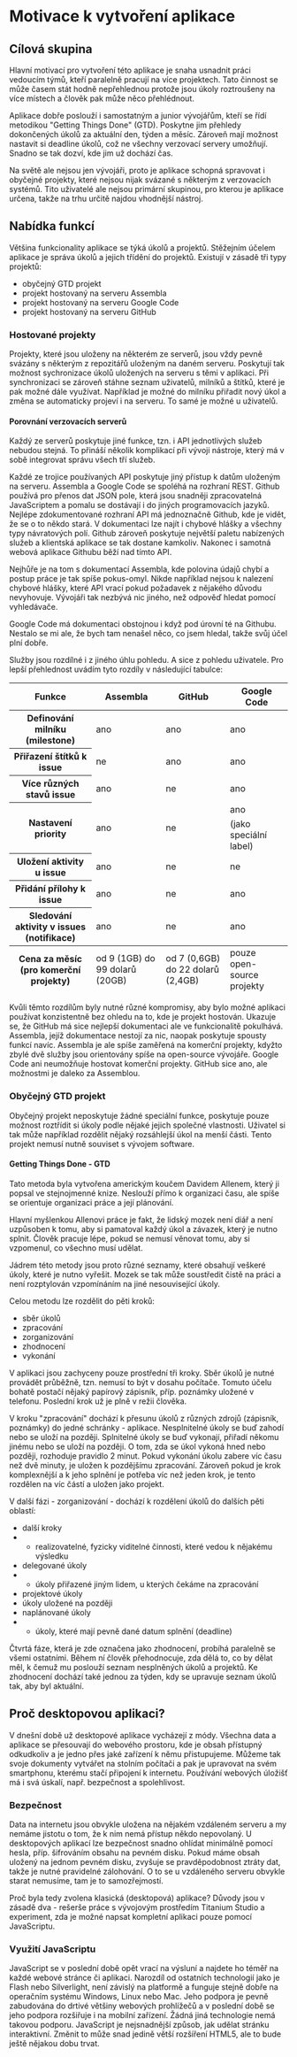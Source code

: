 # Motivace k vytvoření aplikace #

## Cílová skupina ##

Hlavní motivací pro vytvoření této aplikace je snaha usnadnit práci vedoucím týmů, kteří paralelně pracují na více projektech. Tato činnost se může časem stát hodně nepřehlednou protože jsou úkoly roztroušeny na více místech a člověk pak může něco přehlédnout.

Aplikace dobře poslouží i samostatným a junior vývojářům, kteří se řídí metodikou "Getting Things Done" (GTD). Poskytne jim přehledy dokončených úkolů za aktuální den, týden a měsíc. Zároveň mají možnost nastavit si deadline úkolů, což ne všechny verzovací servery umožňují. Snadno se tak dozví, kde jim už dochází čas.

Na světě ale nejsou jen vývojáři, proto je aplikace schopná spravovat i obyčejné projekty, které nejsou nijak svázané s některým z verzovacích systémů. Tito uživatelé ale nejsou primární skupinou, pro kterou je aplikace určena, takže na trhu určitě najdou vhodnější nástroj.

## Nabídka funkcí ##

Většina funkcionality aplikace se týká úkolů a projektů. Stěžejním účelem aplikace je správa úkolů a jejich třídění do projektů. Existují v zásadě tři typy projektů:

- obyčejný GTD projekt
- projekt hostovaný na serveru Assembla
- projekt hostovaný na serveru Google Code
- projekt hostovaný na serveru GitHub

### Hostované projekty ###

Projekty, které jsou uloženy na některém ze serverů, jsou vždy pevně svázány s některým z repozitářů uloženým na daném serveru. Poskytují tak možnost sychronizace úkolů uložených na serveru s těmi v aplikaci. Při synchronizaci se zároveň stáhne seznam uživatelů, milníků a štítků, které je pak možné dále využívat. Například je možné do milníku přiřadit nový úkol a změna se automaticky projeví i na serveru. To samé je možné u uživatelů.

#### Porovnání verzovacích serverů ####

Každý ze serverů poskytuje jiné funkce, tzn. i API jednotlivých služeb nebudou stejná. To přináší několik komplikací při vývoji nástroje, který má v sobě integrovat správu všech tří služeb.

Každé ze trojice používaných API poskytuje jiný přístup k datům uloženým na serveru. Assembla a Google Code se spoléhá na rozhraní REST. Github používá pro přenos dat JSON pole, která jsou snadněji zpracovatelná JavaScriptem a pomalu se dostávají i do jiných programovacích jazyků. Nejlépe zdokumentované rozhraní API má jednoznačně Github, kde je vidět, že se o to někdo stará. V dokumentaci lze najít i chybové hlášky a všechny typy návratových polí. Github zároveň poskytuje největší paletu nabízených služeb a klientská aplikace se tak dostane kamkoliv. Nakonec i samotná webová aplikace Githubu běží nad tímto API.

Nejhůře je na tom s dokumentací Assembla, kde polovina údajů chybí a postup práce je tak spíše pokus-omyl. Nikde například nejsou k nalezení chybové hlášky, které API vrací pokud požadavek z nějakého důvodu nevyhovuje. Vývojáři tak nezbývá nic jiného, než odpověď hledat pomocí vyhledávače.

Google Code má dokumentaci obstojnou i když pod úrovní té na Githubu. Nestalo se mi ale, že bych tam nenašel něco, co jsem hledal, takže svůj účel plní dobře.

Služby jsou rozdílné i z jiného úhlu pohledu. A sice z pohledu uživatele. Pro lepší přehlednost uvádím tyto rozdíly v následující tabulce:

<table>
	<thead>
		<tr>
			<th>Funkce</th>
			<th>Assembla</th>
			<th>GitHub</th>
			<th>Google Code</th>
		</tr>
	</thead>
	<tfoot>
		<tr>
			<th>Cena za měsíc (pro komerční projekty)</th>
			<td>od 9 (1GB) do 99 dolarů (20GB)</td>
			<td>od 7 (0,6GB) do 22 dolarů (2,4GB)</td>
			<td>pouze open-source projekty</td>
		</tr>
	</tfoot>
	<tbody>
		<tr>
			<th>Definování milníku (milestone)</th>
			<td>ano</td><td>ano</td><td>ano</td>
		</tr>
		<tr>
			<th>Přiřazení štítků k issue</th>
			<td>ne</td><td>ano</td><td>ano</td>
		</tr>
		<tr>
			<th>Více různých stavů issue</th>
			<td>ano</td><td>ne</td><td>ano</td>
		</tr>
		<tr>
			<th rowspan="2">Nastavení priority</th>
			<td rowspan="2">ano</td><td rowspan="2">ne</td><td>ano</td>
		</tr>
		<tr>
			<td>(jako speciální label)</td>
		</tr>
		<tr>
			<th>Uložení aktivity u issue</th>
			<td>ano</td><td>ne</td><td>ne</td>
		</tr>
		<tr>
			<th>Přidání přílohy k issue</th>
			<td>ano</td><td>ne</td><td>ano</td>
		</tr>
		<tr>
			<th>Sledování aktivity v issues (notifikace)</th>
			<td>ano</td><td>ne</td><td>ano</td>
		</tr>
	</tbody>
</table>

Kvůli těmto rozdílům byly nutné různé kompromisy, aby bylo možné aplikaci používat konzistentně bez ohledu na to, kde je projekt hostován. Ukazuje se, že GitHub má sice nejlepší dokumentaci ale ve funkcionalitě pokulhává. Assembla, jejíž dokumentace nestojí za nic, naopak poskytuje spousty funkcí navíc. Assembla je ale spíše zaměřená na komerční projekty, kdyžto zbylé dvě služby jsou orientovány spíše na open-source vývojáře. Google Code ani neumožňuje hostovat komerční projekty. GitHub sice ano, ale možnostmi je daleko za Assemblou.

### Obyčejný GTD projekt ###

Obyčejný projekt neposkytuje žádné speciální funkce, poskytuje pouze možnost roztřídit si úkoly podle nějaké jejich společné vlastnosti. Uživatel si tak může například rozdělit nějaký rozsáhlejší úkol na menší části. Tento projekt nemusí nutně souviset s vývojem software.

#### Getting Things Done - GTD ####

Tato metoda byla vytvořena americkým koučem Davidem Allenem, který ji popsal ve stejnojmenné knize. Neslouží přímo k organizaci času, ale spíše se orientuje organizaci práce a její plánování.

Hlavní myšlenkou Allenovi práce je fakt, že lidský mozek není diář a není uzpůsoben k tomu, aby si pamatoval každý úkol a závazek, který je nutno splnit. Člověk pracuje lépe, pokud se nemusí věnovat tomu, aby si vzpomenul, co všechno musí udělat. 

Jádrem této metody jsou proto různé seznamy, které obsahují veškeré úkoly, které je nutno vyřešit. Mozek se tak může soustředit čistě na práci a není rozptylován vzpomínáním na jiné nesouvisející úkoly.

Celou metodu lze rozdělit do pěti kroků:

- sběr úkolů
- zpracování
- zorganizování
- zhodnocení
- vykonání

V aplikaci jsou zachyceny pouze prostřední tři kroky. Sběr úkolů je nutné provádět průběžně, tzn. nemusí to být v dosahu počítače. Tomuto účelu bohatě postačí nějaký papírový zápisník, příp. poznámky uložené v telefonu. Poslední krok už je plně v režii člověka. 

V kroku "zpracování" dochází k přesunu úkolů z různých zdrojů (zápisník, poznámky) do jedné schránky - aplikace. Nesplnitelné úkoly se buď zahodí nebo se uloží na později. Splnitelné úkoly se buď vykonají, přiřadí někomu jinému nebo se uloží na později. O tom, zda se úkol vykoná hned nebo později, rozhoduje pravidlo 2 minut. Pokud vykonání úkolu zabere víc času než dvě minuty, je uložen k pozdějšímu zpracování. Zároveň pokud je krok komplexnější a k jeho splnění je potřeba víc než jeden krok, je tento rozdělen na víc částí a uložen jako projekt.

V další fázi - zorganizování - dochází k rozdělení úkolů do dalších pěti oblastí:

- další kroky
- - realizovatelné, fyzicky viditelné činnosti, které vedou k nějakému výsledku
- delegované úkoly
- - úkoly přiřazené jiným lidem, u kterých čekáme na zpracování
- projektové úkoly
- úkoly uložené na později
- naplánované úkoly
- - úkoly, které mají pevně dané datum splnění (deadline)

Čtvrtá fáze, která je zde označena jako zhodnocení, probíhá paralelně se všemi ostatními. Během ní člověk přehodnocuje, zda dělá to, co by dělat měl, k čemuž mu poslouží seznam nesplněných úkolů a projektů. Ke zhodnocení dochází také jednou za týden, kdy se upravuje seznam úkolů tak, aby byl aktuální.

## Proč desktopovou aplikaci? ##

V dnešní době už desktopové aplikace vycházejí z módy. Všechna data a aplikace se přesouvají do webového prostoru, kde je obsah přístupný odkudkoliv a je jedno přes jaké zařízení k němu přistupujeme. Můžeme tak svoje dokumenty vytvářet na stolním počítači a pak je upravovat na svém smartphonu, kterému stačí připojení k internetu. Používání webových úložišť má i svá úskalí, např. bezpečnost a spolehlivost.

### Bezpečnost ###

Data na internetu jsou obvykle uložena na nějakém vzdáleném serveru a my nemáme jistotu o tom, že k nim nemá přístup někdo nepovolaný. U desktopových aplikací lze bezpečnost snadno ohlídat minimálně pomocí hesla, příp. šifrováním obsahu na pevném disku. Pokud máme obsah uložený na jednom pevném disku, zvyšuje se pravděpodobnost ztráty dat, takže je nutné pravidelné zálohování. O to se u vzdáleného serveru obvykle starat nemusíme, tam je to samozřejmostí.

Proč byla tedy zvolena klasická (desktopová) aplikace? Důvody jsou v zásadě dva - rešerše práce s vývojovým prostředím Titanium Studio a experiment, zda je možné napsat kompletní aplikaci pouze pomocí JavaScriptu. 

### Využití JavaScriptu ###

JavaScript se v poslední době opět vrací na výsluní a najdete ho téměř na každé webové stránce či aplikaci. Narozdíl od ostatních technologií jako je Flash nebo Silverlight, není závislý na platformě a funguje stejně dobře na operačním systému Windows, Linux nebo Mac. Jeho podpora je pevně zabudována do drtivé většiny webových prohlížečů a v poslední době se jeho podpora rozšiřuje i na mobilní zařízení. Žádná jiná technologie nemá takovou podporu. JavaScript je nejsnadnější způsob, jak udělat stránku interaktivní. Změnit to může snad jedině větší rozšíření HTML5, ale to bude ještě nějakou dobu trvat.